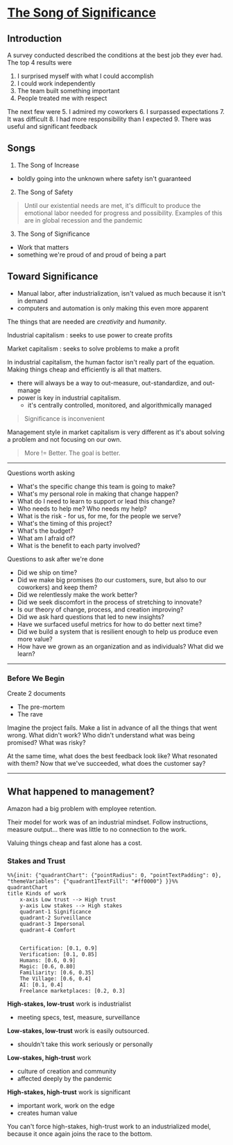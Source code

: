 # [The Song of Significance](https://www.amazon.com/Song-Significance-New-Manifesto-Teams/dp/0593715543)


## Introduction

A survey conducted described the conditions at the best job they ever had.  The top 4 results were
1. I surprised myself with what I could accomplish
2. I could work independently
3. The team built something important
4. People treated me with respect

The next few were
5. I admired my coworkers
6. I surpassed expectations
7. It was difficult
8. I had more responsibility than I expected
9. There was useful and significant feedback


## Songs

1. The Song of Increase
- boldly going into the unknown where safety isn't guaranteed

2. The Song of Safety
> Until our existential needs are met, it's difficult to produce the emotional labor needed for progress and possibility.
Examples of this are in global recession and the pandemic

3. The Song of Significance
- Work that matters
- something we're proud of and proud of being a part


## Toward Significance

- Manual labor, after industrialization, isn't valued as much because it isn't in demand 
- computers and automation is only making this even more apparent

The things that are needed are *creativity* and *humanity*.


Industrial capitalism
: seeks to use power to create profits

Market capitalism
: seeks to solve problems to make a profit


In industrial capitalism, the human factor isn't really part of the equation.  Making things cheap and efficiently is all that matters.  
- there will always be a way to out-measure, out-standardize, and out-manage
- power is key in industrial capitalism.  
    - it's centrally controlled, monitored, and algorithmically managed


> Significance is inconvenient

Management style in market capitalism is very different as it's about solving a problem and not focusing on our own.  

> More != Better.  The goal is better.


---
Questions worth asking
- What's the specific change this team is going to make?
- What's my personal role in making that change happen?
- What do I need to learn to support or lead this change?
- Who needs to help me? Who needs my help?
- What is the risk - for us, for me, for the people we serve?
- What's the timing of this project?
- What's the budget?
- What am I afraid of?
- What is the benefit to each party involved?

Questions to ask after we're done
- Did we ship on time?
- Did we make big promises (to our customers, sure, but also to our coworkers) and keep them?
- Did we relentlessly make the work better?
- Did we seek discomfort in the process of stretching to innovate?
- Is our theory of change, process, and creation improving?
- Did we ask hard questions that led to new insights?
- Have we surfaced useful metrics for how to do better next time?
- Did we build a system that is resilient enough to help us produce even more value?
- How have we grown as an organization and as individuals? What did we learn?

---

### Before We Begin

Create 2 documents
- The pre-mortem
- The rave

Imagine the project fails.  Make a list in advance of all the things that went wrong.  What didn't work?  Who didn't understand what was being promised? What was risky?

At the same time, what does the best feedback look like?  What resonated with them?  Now that we've succeeded, what does the customer say?

---

## What happened to management?

Amazon had a big problem with employee retention.  

Their model for work was of an industrial mindset.  Follow instructions, measure output... there was little to no connection to the work.

Valuing things cheap and fast alone has a cost.



### Stakes and Trust

```mermaid
%%{init: {"quadrantChart": {"pointRadius": 0, "pointTextPadding": 0}, "themeVariables": {"quadrant1TextFill": "#ff0000"} }}%%
quadrantChart
title Kinds of work
    x-axis Low trust --> High trust
    y-axis Low stakes --> High stakes
    quadrant-1 Significance
    quadrant-2 Surveillance
    quadrant-3 Impersonal
    quadrant-4 Comfort


    Certification: [0.1, 0.9]
    Verification: [0.1, 0.85]
    Humans: [0.6, 0.9]
    Magic: [0.6, 0.80]
    Familiarity: [0.6, 0.35]
    The Village: [0.6, 0.4]
    AI: [0.1, 0.4]
    Freelance marketplaces: [0.2, 0.3]

```

**High-stakes, low-trust** work is industrialist
- meeting specs, test, measure, surveillance

**Low-stakes, low-trust** work is easily outsourced.  
- shouldn't take this work seriously or personally

**Low-stakes, high-trust** work
- culture of creation and community
- affected deeply by the pandemic

**High-stakes, high-trust** work is significant
- important work, work on the edge
- creates human value

You can't force high-stakes, high-trust work to an industrialized model, because it once again joins the race to the bottom.

